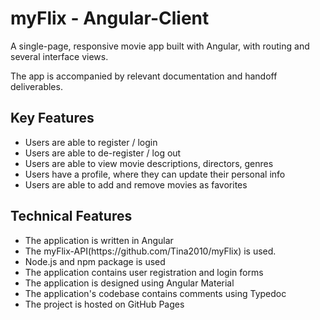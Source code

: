# myFlix - Angular-Client

A single-page, responsive movie app built with Angular, with routing and several
interface views. 

The app is accompanied by relevant documentation and handoff deliverables.

## Key Features

<ul>

<li>Users are able to register / login</li>
<li>Users are able to de-register / log out</li>
<li>Users are able to view movie descriptions, directors, genres</li>
<li>Users have a profile, where they can update their personal info</li>
<li>Users are able to add and remove movies as favorites</li>

</ul>

## Technical Features

<ul>

<li>The application is written in Angular</li>
<li>The myFlix-API(https://github.com/Tina2010/myFlix) is used.</li>
<li>Node.js and npm package is used</li>
<li>The application contains user registration and login forms</li>
<li>The application is designed using Angular Material</li>
<li>The application's codebase contains comments using Typedoc</li>
<li>The project is hosted on GitHub Pages</li>

</ul>

